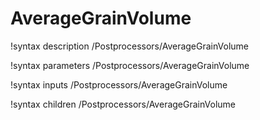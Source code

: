 <!-- MOOSE Documentation Stub: Remove this when content is added. -->

# AverageGrainVolume
!syntax description /Postprocessors/AverageGrainVolume

!syntax parameters /Postprocessors/AverageGrainVolume

!syntax inputs /Postprocessors/AverageGrainVolume

!syntax children /Postprocessors/AverageGrainVolume
